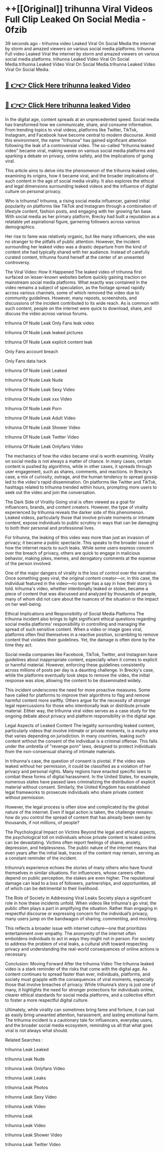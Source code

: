 # ++[[Original]] trihunna Viral Videos Full Clip Leaked On Social Media - 0fzib<br>

39 seconds ago - trihunna video Leaked Viral On Social Media the internet by storm and amazed viewers on various social media platforms.
trihunna Full video Leaked Viral the internet by storm and amazed viewers on various social media platforms. trihunna Leaked Video Viral On Social Media.trihunna Leaked Video Viral On Social Media.trihunna Leaked Video Viral On Social Media.<br>


## [🔴 👉👉 Click Here trihunna leaked Video ](https://onlyclips.site?title=trihunna&ref=git)

## [🔴 👉👉 Click Here trihunna leaked Video ](https://onlyclips.site?title=trihunna&ref=git)

In the digital age, content spreads at an unprecedented speed. Social media has transformed how we communicate, share, and consume information. From trending topics to viral videos, platforms like Twitter, TikTok, Instagram, and Facebook have become central to modern discourse. Amid this environment, the name "trihunna" has gained significant attention following the leak of a controversial video. The so-called "trihunna leaked video" became viral, making waves on various social media platforms and sparking a debate on privacy, online safety, and the implications of going viral.

This article aims to delve into the phenomenon of the trihunna leaked video, examining its origins, how it became viral, and the broader implications of such content in the age of social media virality. It also explores the ethical and legal dimensions surrounding leaked videos and the influence of digital culture on personal privacy.

Who is trihunna?
trihunna, a rising social media influencer, gained initial popularity on platforms like TikTok and Instagram through a combination of lifestyle content, fashion posts, and engaging with her growing fan base. With social media as her primary platform, Brecky had built a reputation as a relatable yet aspirational figure, garnering followers across various demographics.

Her rise to fame was relatively organic, but like many influencers, she was no stranger to the pitfalls of public attention. However, the incident surrounding her leaked video was a drastic departure from the kind of content she had typically shared with her audience. Instead of carefully curated content, trihunna found herself at the center of an unwanted controversy.

The Viral Video: How It Happened
The leaked video of trihunna first surfaced on lesser-known websites before quickly gaining traction on mainstream social media platforms. What exactly was contained in the video remains a subject of speculation, as the footage spread rapidly across various channels, some of which removed the video due to community guidelines. However, many reposts, screenshots, and discussions of the incident contributed to its wide reach. As is common with such content, people on the internet were quick to download, share, and discuss the video across various forums.

trihunna Of Nude Leak Only Fans leak video

trihunna Of Nude Leak leaked pictures

trihunna Of Nude Leak explicit content leak

Only Fans account breach

Only Fans data hack

trihunna Of Nude Leak Leaked

trihunna Of Nude Leak Nude

trihunna Of Nude Leak Sexy Video

trihunna Of Nude Leak xxx Video

trihunna Of Nude Leak Porn

trihunna Of Nude Leak Adult Video

trihunna Of Nude Leak Shower Video

trihunna Of Nude Leak Twitter Video

trihunna Of Nude Leak Onlyfans Video

The mechanics of how the video became viral is worth examining. Virality on social media is not always a matter of chance. In many cases, certain content is pushed by algorithms, while in other cases, it spreads through user engagement, such as shares, comments, and reactions. In Brecky's case, a mix of curiosity, outrage, and the human tendency to spread gossip led to the video's rapid dissemination. On platforms like Twitter and TikTok, hashtags related to trihunna trended within hours, prompting more users to seek out the video and join the conversation.

The Dark Side of Virality
Going viral is often viewed as a goal for influencers, brands, and content creators. However, the type of virality experienced by trihunna reveals the darker side of this phenomenon. Leaked videos, particularly those that involve private moments or intimate content, expose individuals to public scrutiny in ways that can be damaging to both their personal and professional lives.

For trihunna, the leaking of this video was more than just an invasion of privacy; it became a public spectacle. This speaks to the broader issue of how the internet reacts to such leaks. While some users express concern over the breach of privacy, others are quick to engage in malicious behavior, making jokes, memes, and derogatory comments at the expense of the person involved.

One of the major dangers of virality is the loss of control over the narrative. Once something goes viral, the original content creator—or, in this case, the individual featured in the video—no longer has a say in how their story is told. trihunna's video, whether intentionally leaked or stolen, became a piece of content that was discussed and analyzed by thousands of people, many of whom did not care about the nuances of the situation or the impact on her well-being.

Ethical Implications and Responsibility of Social Media Platforms
The trihunna incident also brings to light significant ethical questions regarding social media platforms' responsibility in controlling and managing the spread of such sensitive content. When a video or image goes viral, platforms often find themselves in a reactive position, scrambling to remove content that violates their guidelines. Yet, the damage is often done by the time they act.

Social media companies like Facebook, TikTok, Twitter, and Instagram have guidelines about inappropriate content, especially when it comes to explicit or harmful material. However, enforcing these guidelines consistently across millions of posts per day is a daunting challenge. In Brecky's case, while the platforms eventually took steps to remove the video, the initial response was slow, allowing the content to be disseminated widely.

This incident underscores the need for more proactive measures. Some have called for platforms to improve their algorithms to flag and remove harmful content more swiftly. Others argue for the necessity of stronger legal repercussions for those who intentionally leak or distribute private material. Either way, the trihunna viral video serves as a case study for the ongoing debate about privacy and platform responsibility in the digital age.

Legal Aspects of Leaked Content
The legality surrounding leaked content, particularly videos that involve intimate or private moments, is a murky area that varies depending on jurisdiction. In many countries, leaking such content without the consent of the individual is a criminal offense. This falls under the umbrella of "revenge porn" laws, designed to protect individuals from the non-consensual sharing of intimate materials.

In trihunna's case, the question of consent is pivotal. If the video was leaked without her permission, it could be classified as a violation of her privacy and personal rights. Many regions have enacted specific laws to combat these forms of digital harassment. In the United States, for example, numerous states have passed laws criminalizing the distribution of explicit material without consent. Similarly, the United Kingdom has established legal frameworks to prosecute individuals who share private content without permission.

However, the legal process is often slow and complicated by the global nature of the internet. Even if legal action is taken, the challenge remains: how do you control the spread of content that has already been seen by thousands, if not millions, of people?

The Psychological Impact on Victims
Beyond the legal and ethical aspects, the psychological toll on individuals whose private content is leaked online can be devastating. Victims often report feelings of shame, anxiety, depression, and helplessness. The public nature of the internet means that even years after the initial leak, traces of the content may remain, serving as a constant reminder of the incident.

trihunna’s experience echoes the stories of many others who have found themselves in similar situations. For influencers, whose careers often depend on public perception, the stakes are even higher. The reputational damage can lead to a loss of followers, partnerships, and opportunities, all of which can be detrimental to their livelihood.

The Role of Society in Addressing Viral Leaks
Society plays a significant role in how these incidents unfold. When videos like trihunna's go viral, the public often plays a part in amplifying the situation. Rather than engaging in respectful discourse or expressing concern for the individual’s privacy, many users jump on the bandwagon of sharing, commenting, and mocking.

This reflects a broader issue with internet culture—one that prioritizes entertainment over empathy. The anonymity of the internet often emboldens individuals to act in ways they might not in person. For society to address the problem of viral leaks, a cultural shift toward respecting privacy and understanding the real-world consequences of online actions is necessary.

Conclusion: Moving Forward After the trihunna Video
The trihunna leaked video is a stark reminder of the risks that come with the digital age. As content continues to spread faster than ever, individuals, platforms, and society must grapple with the consequences of viral moments, especially those that involve breaches of privacy. While trihunna’s story is just one of many, it highlights the need for stronger protections for individuals online, clearer ethical standards for social media platforms, and a collective effort to foster a more respectful digital culture.

Ultimately, while virality can sometimes bring fame and fortune, it can just as easily bring unwanted attention, harassment, and lasting emotional harm. The trihunna incident is a cautionary tale for influencers, everyday users, and the broader social media ecosystem, reminding us all that what goes viral is not always what should.

Related Searches :

trihunna Leak Leaked

trihunna Leak Nude

trihunna Leak Onlyfans Video

trihunna Leak Leaks

trihunna Leak Photos

trihunna Leak Sexy Video

trihunna Leak Video

trihunna Leak

trihunna Leak Video

trihunna Leak Shower Video

trihunna Leak Twitter Video

